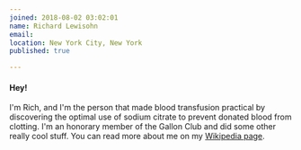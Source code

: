```yaml
---
joined: 2018-08-02 03:02:01
name: Richard Lewisohn 
email: 
location: New York City, New York 
published: true

---
```


#### Hey!

I'm Rich, and I'm the person that made blood transfusion practical by discovering the optimal use of sodium citrate to prevent donated blood from clotting.  I'm an honorary member of the Gallon Club and did some other really cool stuff.  You can read more about me on my <a href="https://en.wikipedia.org/wiki/Richard_Lewisohn" title="Richard Lewisohn" class="link">Wikipedia page</a>.

